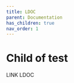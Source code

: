 ```yaml
---
title: LDOC
parent: Documentation
has_children: true
nav_order: 1
---
```


# Child of test

LINK LDOC
